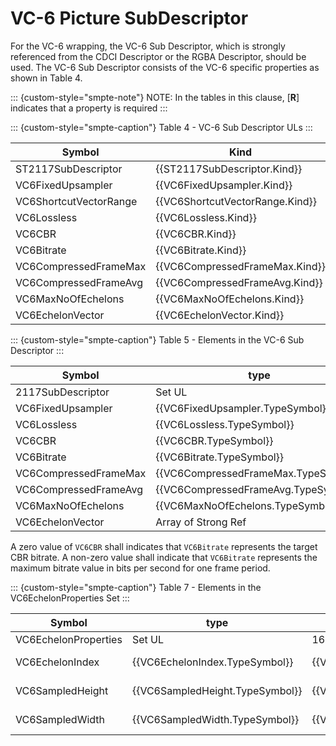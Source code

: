 # VC-6 Picture SubDescriptor

For the VC-6 wrapping, the VC-6 Sub Descriptor, which is strongly referenced from the CDCI Descriptor or the RGBA Descriptor, should be used.
The VC-6 Sub Descriptor consists of the VC-6 specific properties as shown in Table 4.

::: {custom-style="smpte-note"}
NOTE: In the tables in this clause, [**R**] indicates that a property is required
:::

::: {custom-style="smpte-caption"}
Table 4 - VC-6 Sub Descriptor ULs
:::

| Symbol                 | Kind                           | Item UL                         |
| -----------------------|--------------------------------|---------------------------------|
| ST2117SubDescriptor    | {{ST2117SubDescriptor.Kind}}   | {{ST2117SubDescriptor.UL}}      |
| VC6FixedUpsampler      | {{VC6FixedUpsampler.Kind}}     | {{VC6FixedUpsampler.UL}}        |
| VC6ShortcutVectorRange | {{VC6ShortcutVectorRange.Kind}}| {{VC6ShortcutVectorRange.UL}}   |
| VC6Lossless            | {{VC6Lossless.Kind}}           | {{VC6Lossless.UL}}              |
| VC6CBR                 | {{VC6CBR.Kind}}                | {{VC6CBR.UL}}                   |
| VC6Bitrate             | {{VC6Bitrate.Kind}}            | {{VC6Bitrate.UL}}               |
| VC6CompressedFrameMax  | {{VC6CompressedFrameMax.Kind}} | {{VC6CompressedFrameMax.UL}}    |
| VC6CompressedFrameAvg  | {{VC6CompressedFrameAvg.Kind}} | {{VC6CompressedFrameAvg.UL}}    |
| VC6MaxNoOfEchelons     | {{VC6MaxNoOfEchelons.Kind}}    | {{VC6MaxNoOfEchelons.UL}}       |
| VC6EchelonVector       | {{VC6EchelonVector.Kind}}      | {{VC6EchelonVector.UL}}         |

::: {custom-style="smpte-caption"}
Table 5 - Elements in the VC-6 Sub Descriptor
:::

| Symbol                 | type                                 | Len                               | Meaning                                  |
| -----------------------|--------------------------------------|-----------------------------------|------------------------------------------|
| 2117SubDescriptor      | Set UL                               | 16                                | [**R**] ST 2117 Sub Descriptor Key       |
| VC6FixedUpsampler      | {{VC6FixedUpsampler.TypeSymbol}}     | {{VC6FixedUpsampler.TypeSize}}    | [**R**] {{VC6FixedUpsampler.Definition}} |
| VC6Lossless            | {{VC6Lossless.TypeSymbol}}           | {{VC6Lossless.TypeSize}}          | {{VC6Lossless.Definition}}               |
| VC6CBR                 | {{VC6CBR.TypeSymbol}}                | {{VC6CBR.TypeSize}}               | {{VC6CBR.Definition}}                    |
| VC6Bitrate             | {{VC6Bitrate.TypeSymbol}}            | {{VC6Bitrate.TypeSize}}           | {{VC6Bitrate.Definition}}                |
| VC6CompressedFrameMax  | {{VC6CompressedFrameMax.TypeSymbol}} | {{VC6CompressedFrameMax.TypeSize}}| {{VC6CompressedFrameMax.Definition}}     |
| VC6CompressedFrameAvg  | {{VC6CompressedFrameAvg.TypeSymbol}} | {{VC6CompressedFrameAvg.TypeSize}}| {{VC6CompressedFrameAvg.Definition}}     |
| VC6MaxNoOfEchelons     | {{VC6MaxNoOfEchelons.TypeSymbol}}    | {{VC6MaxNoOfEchelons.TypeSize}}   | {{VC6MaxNoOfEchelons.Definition}}        |
| VC6EchelonVector       | Array of Strong Ref                  | 8 + 16n                           | {{VC6EchelonVector.Definition}}          |

A zero value of `VC6CBR` shall indicates that `VC6Bitrate` represents the target CBR bitrate. A non-zero value shall indicate that `VC6Bitrate` represents the maximum
bitrate value in bits per second for one frame period.

::: {custom-style="smpte-caption"}
Table 7 - Elements in the VC6EchelonProperties Set
:::

| Symbol                | type                               | Len                            | Meaning                                |
| ----------------------|------------------------------------|--------------------------------|----------------------------------------|
| VC6EchelonProperties  | Set UL                             | 16                             | [**R**] VC6EchelonProperties Key       |
| VC6EchelonIndex       | {{VC6EchelonIndex.TypeSymbol}}     | {{VC6EchelonIndex.TypeSize}}   | [**R**] {{VC6EchelonIndex.Definition}} |
| VC6SampledHeight      | {{VC6SampledHeight.TypeSymbol}}    | {{VC6SampledHeight.TypeSize}}  | [**R**] {{VC6SampledHeight.Definition}}|
| VC6SampledWidth       | {{VC6SampledWidth.TypeSymbol}}     | {{VC6SampledWidth.TypeSize}}   | [**R**] {{VC6SampledWidth.Definition}} |
